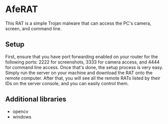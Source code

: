 # AfeRAT
This RAT is a simple Trojan malware that can access the PC's camera, screen, and command line.

## Setup
First, ensure that you have port forwarding enabled on your router for the following ports: 2222 for screenshots, 3333 for camera access, and 4444 for command line access.
Once that's done, the setup process is very easy. Simply run the server on your machine and download the RAT onto the remote computer. After that, you will see all the remote RATs listed by their IDs on the server console, and you can easily control them.

## Additional libraries
- opencv
- windows
